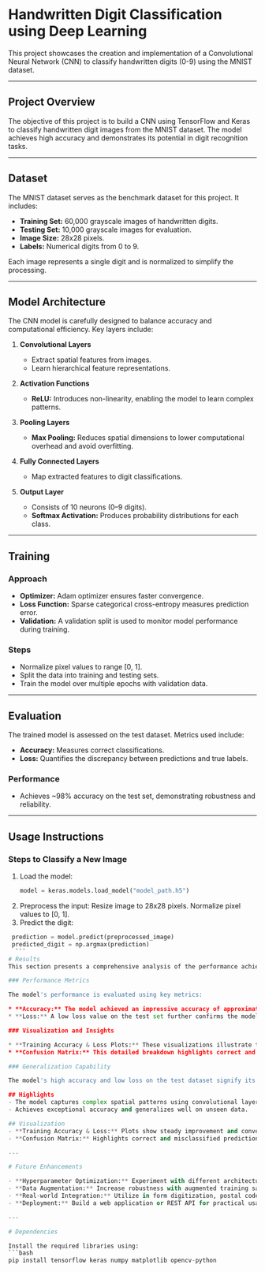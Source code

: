 # Handwritten Digit Classification using Deep Learning

This project showcases the creation and implementation of a Convolutional Neural Network (CNN) to classify handwritten digits (0-9) using the MNIST dataset.

---

## **Project Overview**

The objective of this project is to build a CNN using TensorFlow and Keras to classify handwritten digit images from the MNIST dataset. The model achieves high accuracy and demonstrates its potential in digit recognition tasks.

---

## **Dataset**

The MNIST dataset serves as the benchmark dataset for this project. It includes:

- **Training Set:** 60,000 grayscale images of handwritten digits.
- **Testing Set:** 10,000 grayscale images for evaluation.
- **Image Size:** 28x28 pixels.
- **Labels:** Numerical digits from 0 to 9.

Each image represents a single digit and is normalized to simplify the processing.

---

## **Model Architecture**

The CNN model is carefully designed to balance accuracy and computational efficiency. Key layers include:

1. **Convolutional Layers**  
   - Extract spatial features from images.
   - Learn hierarchical feature representations.

2. **Activation Functions**  
   - **ReLU:** Introduces non-linearity, enabling the model to learn complex patterns.

3. **Pooling Layers**  
   - **Max Pooling:** Reduces spatial dimensions to lower computational overhead and avoid overfitting.

4. **Fully Connected Layers**  
   - Map extracted features to digit classifications.

5. **Output Layer**  
   - Consists of 10 neurons (0–9 digits).
   - **Softmax Activation:** Produces probability distributions for each class.

---

## **Training**

### **Approach**
- **Optimizer:** Adam optimizer ensures faster convergence.
- **Loss Function:** Sparse categorical cross-entropy measures prediction error.
- **Validation:** A validation split is used to monitor model performance during training.

### **Steps**
- Normalize pixel values to range [0, 1].
- Split the data into training and testing sets.
- Train the model over multiple epochs with validation data.

---

## **Evaluation**

The trained model is assessed on the test dataset. Metrics used include:

- **Accuracy:** Measures correct classifications.
- **Loss:** Quantifies the discrepancy between predictions and true labels.

### **Performance**
- Achieves ~98% accuracy on the test set, demonstrating robustness and reliability.

---

## **Usage Instructions**

### **Steps to Classify a New Image**
1. Load the model:
   ```python
   model = keras.models.load_model("model_path.h5")
    ```
2. Preprocess the input:
   Resize image to 28x28 pixels.
   Normalize pixel values to [0, 1].
3. Predict the digit:
  ```python
   prediction = model.predict(preprocessed_image)
   predicted_digit = np.argmax(prediction)
    ```
# Results  
This section presents a comprehensive analysis of the performance achieved by the Handwritten Digit Classification model.

### Performance Metrics

The model's performance is evaluated using key metrics:

* **Accuracy:** The model achieved an impressive accuracy of approximately 98% on the unseen test dataset. This indicates its ability to correctly classify a vast majority of handwritten digits.
* **Loss:** A low loss value on the test set further confirms the model's strong performance. The loss function quantifies the difference between predicted and actual labels, suggesting accurate predictions.

### Visualization and Insights

* **Training Accuracy & Loss Plots:** These visualizations illustrate the model's learning progress during training. Accuracy steadily increased while loss decreased over epochs, demonstrating effective learning from the training data.
* **Confusion Matrix:** This detailed breakdown highlights correct and misclassified predictions for each digit class. Ideally, high values along the diagonal represent accurate classifications, while low off-diagonal values indicate minimal misclassifications.

### Generalization Capability

The model's high accuracy and low loss on the test dataset signify its excellent generalization ability. It has successfully learned the underlying patterns of handwritten digits, enabling accurate classification of new, unseen instances.

## Highlights  
- The model captures complex spatial patterns using convolutional layers.  
- Achieves exceptional accuracy and generalizes well on unseen data.  

## Visualization  
- **Training Accuracy & Loss:** Plots show steady improvement and convergence.  
- **Confusion Matrix:** Highlights correct and misclassified predictions.  

---

# Future Enhancements  

- **Hyperparameter Optimization:** Experiment with different architectures, learning rates, and optimizers.  
- **Data Augmentation:** Increase robustness with augmented training samples.  
- **Real-world Integration:** Utilize in form digitization, postal code reading, or license plate recognition.  
- **Deployment:** Build a web application or REST API for practical usage.  

---

# Dependencies  

Install the required libraries using:  
```bash
pip install tensorflow keras numpy matplotlib opencv-python


